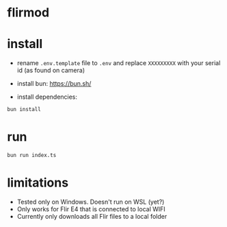 # flirmod

# install

-   rename `.env.template` file to `.env` and replace `XXXXXXXXX` with your serial id (as found on camera)

-   install bun: https://bun.sh/

-   install dependencies:

```bash
bun install
```

# run

```bash
bun run index.ts
```

# limitations

-   Tested only on Windows. Doesn't run on WSL (yet?)
-   Only works for Flir E4 that is connected to local WIFI
-   Currently only downloads all Flir files to a local folder
